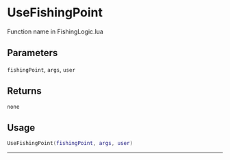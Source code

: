 # UseFishingPoint
Function name in FishingLogic.lua
## Parameters
`fishingPoint`, `args`, `user`
## Returns
`none`
## Usage
```lua
UseFishingPoint(fishingPoint, args, user)
```
---

